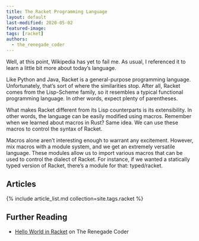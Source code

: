 ```yaml
---
title: The Racket Programming Language
layout: default
last-modified: 2020-05-02
featured-image: 
tags: [racket]
authors:
  - the_renegade_coder
---
```


Well, at this point, Wikipedia has yet to fail me. As usual, I referenced 
it to learn a little bit more about today’s language.

Like Python and Java, Racket is a general-purpose programming language. 
Unfortunately, that’s sort of where the similarities stop. After all, 
Racket comes from the Lisp-Scheme family, so it resembles a typical 
functional programming language. In other words, expect plenty of parentheses.

What makes Racket different from its Lisp counterparts is its extensibility. 
In other words, the language can be easily modified using macros. Remember 
when we learned about macros in Rust? Same idea. We can use these macros to 
control the syntax of Racket.

Macros alone aren’t interesting enough to warrant any excitement. However, 
mix macros with a module system, and we get an extremely versatile language. 
These modules allow us to import various macros that can be used to control 
the dialect of Racket. For instance, if we wanted a statically typed version 
of Racket, there’s a module for that: typed/racket.

## Articles

{% include article_list.md collection=site.tags.racket %}

## Further Reading

- [Hello World in Racket][1] on The Renegade Coder

[1]: https://therenegadecoder.com/code/hello-world-in-racket/
